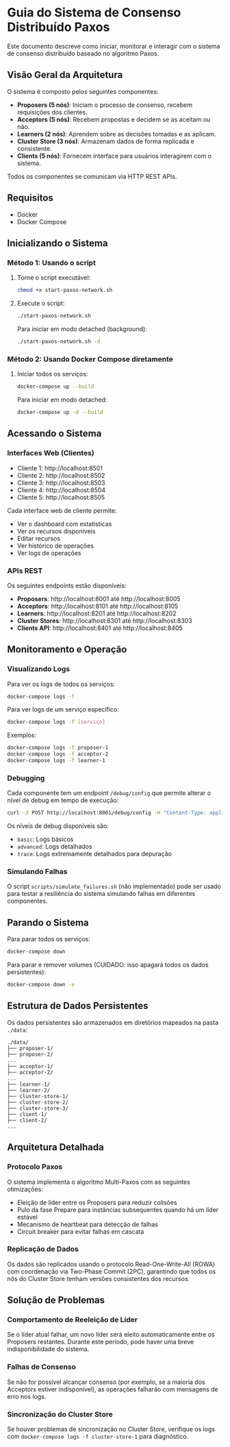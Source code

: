 # Guia do Sistema de Consenso Distribuído Paxos

Este documento descreve como iniciar, monitorar e interagir com o sistema de consenso distribuído baseado no algoritmo Paxos.

## Visão Geral da Arquitetura

O sistema é composto pelos seguintes componentes:

- **Proposers (5 nós)**: Iniciam o processo de consenso, recebem requisições dos clientes.
- **Acceptors (5 nós)**: Recebem propostas e decidem se as aceitam ou não.
- **Learners (2 nós)**: Aprendem sobre as decisões tomadas e as aplicam.
- **Cluster Store (3 nós)**: Armazenam dados de forma replicada e consistente.
- **Clients (5 nós)**: Fornecem interface para usuários interagirem com o sistema.

Todos os componentes se comunicam via HTTP REST APIs.

## Requisitos

- Docker
- Docker Compose

## Inicializando o Sistema

### Método 1: Usando o script

1. Torne o script executável:
   ```bash
   chmod +x start-paxos-network.sh
   ```

2. Execute o script:
   ```bash
   ./start-paxos-network.sh
   ```

   Para iniciar em modo detached (background):
   ```bash
   ./start-paxos-network.sh -d
   ```

### Método 2: Usando Docker Compose diretamente

1. Iniciar todos os serviços:
   ```bash
   docker-compose up --build
   ```

   Para iniciar em modo detached:
   ```bash
   docker-compose up -d --build
   ```

## Acessando o Sistema

### Interfaces Web (Clientes)

- Cliente 1: http://localhost:8501
- Cliente 2: http://localhost:8502
- Cliente 3: http://localhost:8503
- Cliente 4: http://localhost:8504
- Cliente 5: http://localhost:8505

Cada interface web de cliente permite:
- Ver o dashboard com estatísticas
- Ver os recursos disponíveis
- Editar recursos
- Ver histórico de operações
- Ver logs de operações

### APIs REST

Os seguintes endpoints estão disponíveis:

- **Proposers**: http://localhost:8001 até http://localhost:8005
- **Acceptors**: http://localhost:8101 até http://localhost:8105
- **Learners**: http://localhost:8201 até http://localhost:8202
- **Cluster Stores**: http://localhost:8301 até http://localhost:8303
- **Clients API**: http://localhost:8401 até http://localhost:8405

## Monitoramento e Operação

### Visualizando Logs

Para ver os logs de todos os serviços:
```bash
docker-compose logs -f
```

Para ver logs de um serviço específico:
```bash
docker-compose logs -f [serviço]
```

Exemplos:
```bash
docker-compose logs -f proposer-1
docker-compose logs -f acceptor-2
docker-compose logs -f learner-1
```

### Debugging

Cada componente tem um endpoint `/debug/config` que permite alterar o nível de debug em tempo de execução:

```bash
curl -X POST http://localhost:8001/debug/config -H "Content-Type: application/json" -d '{"enabled": true, "level": "advanced"}'
```

Os níveis de debug disponíveis são:
- `basic`: Logs básicos
- `advanced`: Logs detalhados
- `trace`: Logs extremamente detalhados para depuração

### Simulando Falhas

O script `scripts/simulate_failures.sh` (não implementado) pode ser usado para testar a resiliência do sistema simulando falhas em diferentes componentes.

## Parando o Sistema

Para parar todos os serviços:
```bash
docker-compose down
```

Para parar e remover volumes (CUIDADO: isso apagará todos os dados persistentes):
```bash
docker-compose down -v
```

## Estrutura de Dados Persistentes

Os dados persistentes são armazenados em diretórios mapeados na pasta `./data`:

```
./data/
├── proposer-1/
├── proposer-2/
...
├── acceptor-1/
├── acceptor-2/
...
├── learner-1/
├── learner-2/
├── cluster-store-1/
├── cluster-store-2/
├── cluster-store-3/
├── client-1/
├── client-2/
...
```

## Arquitetura Detalhada

### Protocolo Paxos

O sistema implementa o algoritmo Multi-Paxos com as seguintes otimizações:
- Eleição de líder entre os Proposers para reduzir colisões
- Pulo da fase Prepare para instâncias subsequentes quando há um líder estável
- Mecanismo de heartbeat para detecção de falhas
- Circuit breaker para evitar falhas em cascata

### Replicação de Dados

Os dados são replicados usando o protocolo Read-One-Write-All (ROWA) com coordenação via Two-Phase Commit (2PC), garantindo que todos os nós do Cluster Store tenham versões consistentes dos recursos.

## Solução de Problemas

### Comportamento de Reeleição de Líder

Se o líder atual falhar, um novo líder será eleito automaticamente entre os Proposers restantes. Durante este período, pode haver uma breve indisponibilidade do sistema.

### Falhas de Consenso

Se não for possível alcançar consenso (por exemplo, se a maioria dos Acceptors estiver indisponível), as operações falharão com mensagens de erro nos logs.

### Sincronização do Cluster Store

Se houver problemas de sincronização no Cluster Store, verifique os logs com `docker-compose logs -f cluster-store-1` para diagnóstico.
